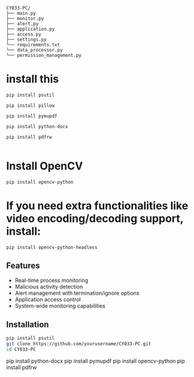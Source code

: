 ```
CY033-PC/
├── main.py
├── monitor.py
├── alert.py
├── application.py
├── access.py
├── settings.py
└── requirements.txt
└── data_processor.py    
└── permission_management.py    

```


# install  this 

```
pip install psutil

pip install pillow

pip install pymupdf

pip install python-docx

pip install pdfrw


```

#  Install OpenCV
```
pip install opencv-python

```
# If you need extra functionalities like video encoding/decoding support, install:
```
pip install opencv-python-headless

```









 

 

## Features
- Real-time process monitoring
- Malicious activity detection
- Alert management with termination/ignore options
- Application access control
- System-wide monitoring capabilities

## Installation
```bash
pip install psutil
git clone https://github.com/yourusername/CY033-PC.git
cd CY033-PC


```
pip install python-docx
pip install pymupdf
pip install opencv-python
pip install pdfrw

```
